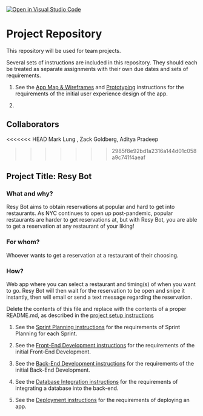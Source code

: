 [![Open in Visual Studio Code](https://classroom.github.com/assets/open-in-vscode-c66648af7eb3fe8bc4f294546bfd86ef473780cde1dea487d3c4ff354943c9ae.svg)](https://classroom.github.com/online_ide?assignment_repo_id=8760730&assignment_repo_type=AssignmentRepo)
# Project Repository

This repository will be used for team projects.

Several sets of instructions are included in this repository. They should each be treated as separate assignments with their own due dates and sets of requirements.

1. See the [App Map & Wireframes](instructions-0a-app-map-wireframes.md) and [Prototyping](./instructions-0b-prototyping.md) instructions for the requirements of the initial user experience design of the app.

1. 
## Collaborators
<<<<<<< HEAD
Mark Lung , Zack Goldberg, Aditya Pradeep
>>>>>>> 2985f8e92bd1a2316a144d01c058a9c741f4aeaf

## Project Title: Resy Bot

### What and why?
Resy Bot aims to obtain reservations at popular and hard to get into restaurants. As NYC continues to open up post-pandemic, popular restaurants are harder to get reservations at, but with Resy Bot, you are able to get a reservation at any restaurant of your liking!

### For whom?
Whoever wants to get a reservation at a restaurant of their choosing.

### How?
Web app where you can select a restaurant and timing(s) of when you want to go. Resy Bot will then wait for the reservation to be open and snipe it instantly, then will email or send a text message regarding the reservation. 

Delete the contents of this file and replace with the contents of a proper README.md, as described in the [project setup instructions](./instructions-0c-project-setup.md)

1. See the [Sprint Planning instructions](instructions-0d-sprint-planning.md) for the requirements of Sprint Planning for each Sprint.

1. See the [Front-End Development instructions](./instructions-1-front-end.md) for the requirements of the initial Front-End Development.

1. See the [Back-End Development instructions](./instructions-2-back-end.md) for the requirements of the initial Back-End Development.

1. See the [Database Integration instructions](./instructions-3-database.md) for the requirements of integrating a database into the back-end.

1. See the [Deployment instructions](./instructions-4-deployment.md) for the requirements of deploying an app.
